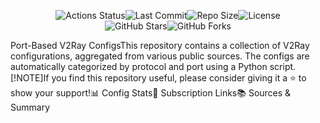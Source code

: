 <p align="center"><img src="https://img.shields.io/github/actions/workflow/status/hamedcode/port-based-v2ray-configs/main.yml?style=for-the-badge&logo=githubactions&logoColor=white" alt="Actions Status"><img src="https://img.shields.io/github/last-commit/hamedcode/port-based-v2ray-configs?style=for-the-badge&logo=git&logoColor=white" alt="Last Commit"><img src="https://img.shields.io/github/repo-size/hamedcode/port-based-v2ray-configs?style=for-the-badge&logo=github" alt="Repo Size"><img src="https://img.shields.io/github/license/hamedcode/port-based-v2ray-configs?style=for-the-badge" alt="License"><br><img src="https://img.shields.io/github/stars/hamedcode/port-based-v2ray-configs?style=social" alt="GitHub Stars"><img src="https://img.shields.io/github/forks/hamedcode/port-based-v2ray-configs?style=social" alt="GitHub Forks"></p>Port-Based V2Ray ConfigsThis repository contains a collection of V2Ray configurations, aggregated from various public sources. The configs are automatically categorized by protocol and port using a Python script.[!NOTE]If you find this repository useful, please consider giving it a ⭐️ to show your support!📊 Config Stats<!-- START-STATS --><!-- This section is automatically generated by the script. Do not remove. --><!-- END-STATS -->🔗 Subscription Links<!-- START-LINKS --><!-- This section is automatically generated by the script. Do not remove. --><!-- END-LINKS -->📚 Sources & Summary<!-- START-SOURCES --><!-- This section is automatically generated by the script. Do not remove. --><!-- END-SOURCES -->
